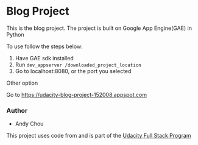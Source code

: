 # Blog Project

This is the blog project.
The project is built on Google App Engine(GAE) in Python

To use follow the steps below:

1. Have GAE sdk installed
2. Run `dev_appserver /downloaded_project_location`
3. Go to localhost:8080, or the port you selected


Other option

Go to https://udacity-blog-project-152008.appspot.com

### Author
* Andy Chou

This project uses code from and is part of the [Udacity Full Stack Program](https://classroom.udacity.com/nanodegrees/nd004/syllabus)
